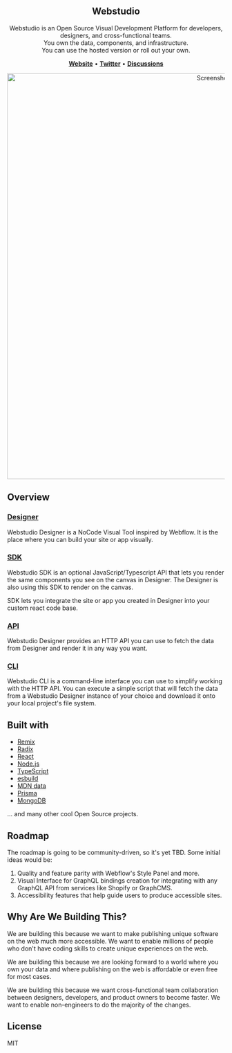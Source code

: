<section align="center">
   <h1>Webstudio</h1>

   Webstudio is an Open Source Visual Development Platform for developers, designers, and cross-functional teams.<br />
   You own the data, components, and infrastructure.<br /> 
   You can use the hosted version or roll out your own.

   [__Website__](https://webstudio.is) • [__Twitter__](https://twitter.com/webstudiois) • [__Discussions__](https://github.com/webstudio-is/webstudio/discussions)
   
   <img width="938" alt="Screenshot" src="https://user-images.githubusercontent.com/52824/158712579-7d1b49dd-40f8-4112-a923-5edd976e2077.png">
</section>

## Overview

### [Designer](https://github.com/webstudio-is/webstudio-designer)

   Webstudio Designer is a NoCode Visual Tool inspired by Webflow. It is the place where you can build your site or app visually.

### [SDK](https://github.com/webstudio-is/webstudio-sdk)

   Webstudio SDK is an optional JavaScript/Typescript API that lets you render the same components you see on the canvas in Designer. The Designer is also using this SDK to render on the canvas.

   SDK lets you integrate the site or app you created in Designer into your custom react code base.

### [API](https://github.com/webstudio-is/webstudio-designer)

   Webstudio Designer provides an HTTP API you can use to fetch the data from Designer and render it in any way you want.

### [CLI](https://github.com/webstudio-is/webstudio-cli)

   Webstudio CLI is a command-line interface you can use to simplify working with the HTTP API. You can execute a simple script that will fetch the data from a Webstudio Designer instance of your choice and download it onto your local project's file system.

## Built with

- [Remix](https://remix.run/)
- [Radix](https://www.radix-ui.com/)
- [React](https://reactjs.org/)
- [Node.js](https://nodejs.org/)
- [TypeScript](https://www.typescriptlang.org/)
- [esbuild](https://esbuild.github.io/)
- [MDN data](https://github.com/mdn/data)
- [Prisma](https://www.prisma.io/)
- [MongoDB](https://www.mongodb.com/)

... and many other cool Open Source projects.

## Roadmap

The roadmap is going to be community-driven, so it's yet TBD. Some initial ideas would be:

1. Quality and feature parity with Webflow's Style Panel and more.
2. Visual Interface for GraphQL bindings creation for integrating with any GraphQL API from services like Shopify or GraphCMS.
3. Accessibility features that help guide users to produce accessible sites.

## Why Are We Building This?

We are building this because we want to make publishing unique software on the web much more accessible. We want to enable millions of people who don't have coding skills to create unique experiences on the web.

We are building this because we are looking forward to a world where you own your data and where publishing on the web is affordable or even free for most cases.

We are building this because we want cross-functional team collaboration between designers, developers, and product owners to become faster. We want to enable non-engineers to do the majority of the changes.

## License

MIT
